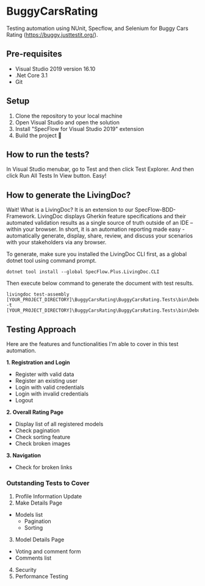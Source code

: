 # BuggyCarsRating
Testing automation using NUnit, Specflow, and Selenium for Buggy Cars Rating (https://buggy.justtestit.org/).

## Pre-requisites
- Visual Studio 2019 version 16.10
- .Net Core 3.1
- Git

## Setup
1. Clone the repository to your local machine
2. Open Visual Studio and open the solution
3. Install "SpecFlow for Visual Studio 2019" extension
4. Build the project 🤞

## How to run the tests?
In Visual Studio menubar, go to Test and then click Test Explorer. And then click Run All Tests In View button. Easy!

## How to generate the LivingDoc?
Wait! What is a LivingDoc?
It is an extension to our SpecFlow-BDD-Framework. LivingDoc displays Gherkin feature specifications and their automated validation results as a single source of truth outside of an IDE – within your browser. In short, it is an automation reporting made easy - automatically generate, display, share, review, and discuss your scenarios with your stakeholders via any browser.

To generate, make sure you installed the LivingDoc CLI first, as a global dotnet tool using command prompt.
```
dotnet tool install --global SpecFlow.Plus.LivingDoc.CLI
```

Then execute below command to generate the document with test results.
```
livingdoc test-assembly [YOUR_PROJECT_DIRECTORY]\BuggyCarsRating\BuggyCarsRating.Tests\bin\Debug\netcoreapp3.1\BuggyCarsRating.Tests.dll -t [YOUR_PROJECT_DIRECTORY]\BuggyCarsRating\BuggyCarsRating.Tests\bin\Debug\netcoreapp3.1\TestExecution.json
```

## Testing Approach
Here are the features and functionalities I'm able to cover in this test automation.

**1. Registration and Login**
  - Register with valid data
  - Register an existing user
  - Login with valid credentials
  - Login with invalid credentials
  - Logout

**2. Overall Rating Page**
  - Display list of all registered models
  - Check pagination
  - Check sorting feature
  - Check broken images

**3. Navigation**
  - Check for broken links

### Outstanding Tests to Cover
1. Profile Information Update
2. Make Details Page
  - Models list
    - Pagination
    - Sorting
3. Model Details Page
  - Voting and comment form
  - Comments list
4. Security
5. Performance Testing 
